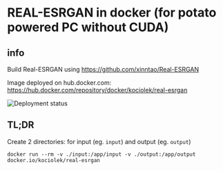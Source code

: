 # REAL-ESRGAN in docker (for potato powered PC without CUDA)
## info
Build Real-ESRGAN using https://github.com/xinntao/Real-ESRGAN

Image deployed on hub.docker.com: https://hub.docker.com/repository/docker/kociolek/real-esrgan

![Deployment status](https://github.com/mkocot/real-esrgan-docker/actions/workflows/docker-image.yml/badge.svg)

## TL;DR
Create 2 directories: for input (eg. `input`) and output (eg. `output`)
```shell
docker run --rm -v ./input:/app/input -v ./output:/app/output docker.io/kociolek/real-esrgan
```
